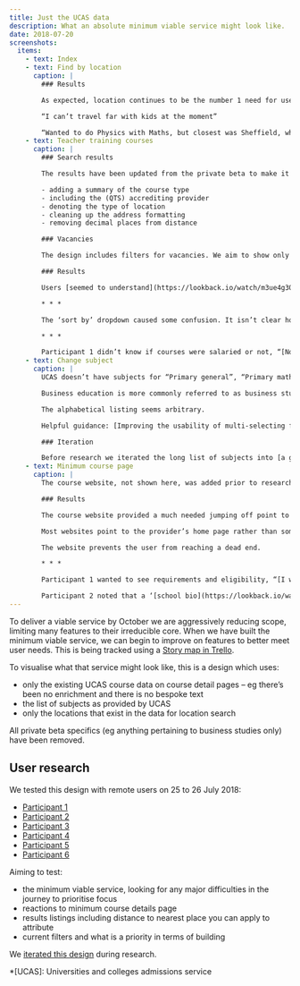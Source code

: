 ```yaml
---
title: Just the UCAS data
description: What an absolute minimum viable service might look like.
date: 2018-07-20
screenshots:
  items:
    - text: Index
    - text: Find by location
      caption: |
        ### Results

        As expected, location continues to be the number 1 need for users and the first choice was selected.

        “I can’t travel far with kids at the moment”

        “Wanted to do Physics with Maths, but closest was Sheffield, which was too far to travel”
    - text: Teacher training courses
      caption: |
        ### Search results

        The results have been updated from the private beta to make it easier to differentiate them. Changes include:

        - adding a summary of the course type
        - including the (QTS) accrediting provider
        - denoting the type of location
        - cleaning up the address formatting
        - removing decimal places from distance

        ### Vacancies

        The design includes filters for vacancies. We aim to show only courses with vacancies but will provide a filter to see all courses – sometimes users need to see if there are more suitable courses nearby that they could apply to in the next cycle. This doesn’t need to be addressed until after launch – at launch all courses will have vacancies.

        ### Results

        Users [seemed to understand](https://lookback.io/watch/m3ue4g3QBwbt7pq9G?t=41m39s) that they were only seeing courses with vacancies, and that they could use the filter to view courses that were full. (When a result didn’t show – “probably because there are no vacancies”)

        * * *

        The ‘sort by’ dropdown caused some confusion. It isn’t clear how sorting by training provider would be useful. This was [removed in the next iteration](/find-teacher-training/mvp-iteration-jul-25#teacher-training-courses). The ordering of results by distance seemed implicit enough to remove the “sorted by distance” label too. We’ll see how this tests.

        * * *

        Participant 1 didn’t know if courses were salaried or not, “[None of them tell you if they are salaried or not – I assume it’s not salaried](https://lookback.io/watch/m3ue4g3QBwbt7pq9G?t=31m31s)” (no salaried courses were shown, they were looking for unsalaried courses because they had a bursary).
    - text: Change subject
      caption: |
        UCAS doesn’t have subjects for “Primary general”, “Primary mathematics” or “Primary physical education”.

        Business education is more commonly referred to as business studies.

        The alphabetical listing seems arbitrary.

        Helpful guidance: [Improving the usability of multi-selecting from a long list](https://medium.com/tripaneer-techblog/improving-the-usability-of-multi-selecting-from-a-long-list-63e1a67aab35)

        ### Iteration

        Before research we iterated the long list of subjects into [a grouped list](/find-teacher-training/mvp-iteration-jul-25#find-by-subject-collapsed).
    - text: Minimum course page
      caption: |
        The course website, not shown here, was added prior to research.

        ### Results

        The course website provided a much needed jumping off point to find more information about a course.

        Most websites point to the provider’s home page rather than something more specific, for each course a user will need to navigate the provider website to find further information: “[a lot of time and effort](https://lookback.io/watch/QCBC3KYjNxtEuQH5R?t=32m59s)”

        The website prevents the user from reaching a dead end.

        * * *

        Participant 1 wanted to see requirements and eligibility, “[I want to see what they’re looking for](https://lookback.io/watch/m3ue4g3QBwbt7pq9G?t=21m21s)”

        Participant 2 noted that a ‘[school bio](https://lookback.io/watch/QCBC3KYjNxtEuQH5R?t=24m8s)’ would be useful information to show.
---
```


To deliver a viable service by October we are aggressively reducing scope, limiting many features to their irreducible core. When we have built the minimum viable service, we can begin to improve on features to better meet user needs. This is being tracked using a [Story map in Trello](https://trello.com/b/9fCxMchD/bat-search-story-map).

To visualise what that service might look like, this is a design which uses:

- only the existing UCAS course data on course detail pages – eg there’s been no enrichment and there is no bespoke text
- the list of subjects as provided by UCAS
- only the locations that exist in the data for location search

All private beta specifics (eg anything pertaining to business studies only) have been removed.

## User research

We tested this design with remote users on 25 to 26 July 2018:

- [Participant 1](https://lookback.io/watch/m3ue4g3QBwbt7pq9G)
- [Participant 2](https://lookback.io/watch/QCBC3KYjNxtEuQH5R)
- [Participant 3](https://lookback.io/watch/aHYeZsGupN6oFuGGv)
- [Participant 4](https://lookback.io/watch/evAk5KLYjJxvk2BLc)
- [Participant 5](https://lookback.io/watch/Psi3panxQDwkrXuwj)
- [Participant 6](https://lookback.io/watch/7MvZtfSoB6h3HnbG4)

Aiming to test:

- the minimum viable service, looking for any major difficulties in the journey to prioritise focus
- reactions to minimum course details page
- results listings including distance to nearest place you can apply to attribute
- current filters and what is a priority in terms of building

We [iterated this design](/find-teacher-training/mvp-iteration-jul-25) during research.

*[UCAS]: Universities and colleges admissions service
